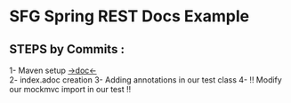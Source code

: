 # SFG Spring REST Docs Example

## STEPS by Commits :
1- Maven setup [ ->doc<-](https://docs.spring.io/spring-restdocs/docs/current/reference/htmlsingle/)  
2- index.adoc creation
3- Adding annotations in our test class
4- !! Modify our mockmvc import in our test !!